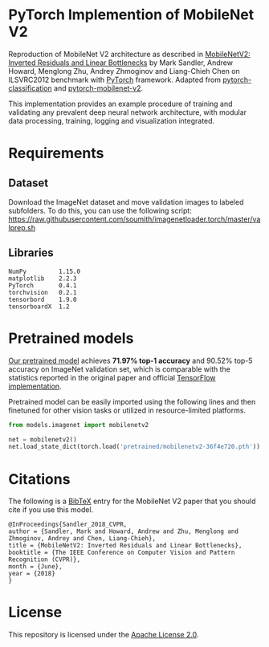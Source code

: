 # PyTorch Implemention of MobileNet V2
Reproduction of MobileNet V2 architecture as described in [MobileNetV2: Inverted Residuals and Linear Bottlenecks](https://arxiv.org/abs/1801.04381) by Mark Sandler, Andrew Howard, Menglong Zhu, Andrey Zhmoginov and Liang-Chieh Chen on ILSVRC2012 benchmark with [PyTorch](pytorch.org) framework. Adapted from [pytorch-classification](https://github.com/bearpaw/pytorch-classification) and [pytorch-mobilenet-v2](https://github.com/tonylins/pytorch-mobilenet-v2).

This implementation provides an example procedure of training and validating any prevalent deep neural network architecture, with modular data processing, training, logging and visualization integrated.

# Requirements
## Dataset
Download the ImageNet dataset and move validation images to labeled subfolders.
To do this, you can use the following script: https://raw.githubusercontent.com/soumith/imagenetloader.torch/master/valprep.sh
## Libraries
```
NumPy         1.15.0
matplotlib    2.2.3
PyTorch       0.4.1
torchvision   0.2.1
tensorbord    1.9.0
tensorboardX  1.2
```

# Pretrained models
[Our pretrained model](https://github.com/d-li14/mobilenetv2.pytorch/blob/master/pretrained/mobilenetv2-36f4e720.pth) achieves **71.97% top-1 accuracy** and 90.52% top-5 accuracy on ImageNet validation set, which is comparable with the statistics reported in the original paper and official [TensorFlow implementation](https://github.com/tensorflow/models/tree/master/research/slim/nets/mobilenet).

Pretrained model can be easily imported using the following lines and then finetuned for other vision tasks or utilized in resource-limited platforms.
```python
from models.imagenet import mobilenetv2

net = mobilenetv2()
net.load_state_dict(torch.load('pretrained/mobilenetv2-36f4e720.pth'))
```

# Citations
The following is a [BibTeX](www.bibtex.org) entry for the MobileNet V2 paper that you should cite if you use this model.
```
@InProceedings{Sandler_2018_CVPR,
author = {Sandler, Mark and Howard, Andrew and Zhu, Menglong and Zhmoginov, Andrey and Chen, Liang-Chieh},
title = {MobileNetV2: Inverted Residuals and Linear Bottlenecks},
booktitle = {The IEEE Conference on Computer Vision and Pattern Recognition (CVPR)},
month = {June},
year = {2018}
}
```

# License
This repository is licensed under the [Apache License 2.0](https://github.com/d-li14/mobilenetv2.pytorch/blob/master/LICENSE).
